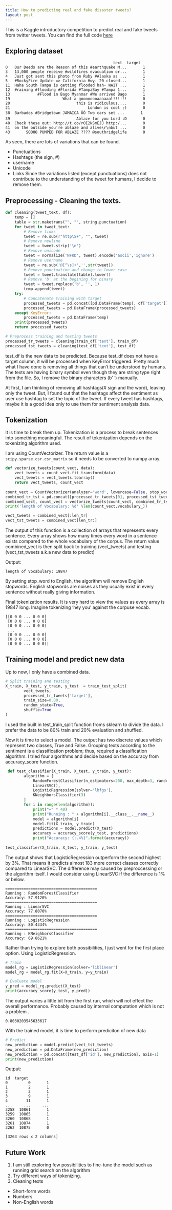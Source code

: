 ```yaml
---
title: How to predicting real and fake disaster tweets?
layout: post
---
```


This is a Kaggle introductory competition to predict real and fake tweets from twitter tweets. You can find the full code [here](https://github.com/devennn/Programming-Challenge/blob/master/kaggle-submission/disaster-tweets/main_v2.ipynb)

## Exploring dataset
```
                                               text  target  
0   Our Deeds are the Reason of this #earthquake M...       1  
3   13,000 people receive #wildfires evacuation or...       1  
4   Just got sent this photo from Ruby #Alaska as ...       1  
5   #RockyFire Update => California Hwy. 20 closed...       1    
11  Haha South Tampa is getting flooded hah- WAIT ...       1  
12  #raining #flooding #Florida #TampaBay #Tampa 1...       1  
13            #Flood in Bago Myanmar #We arrived Bago       1   
19                       What a goooooooaaaaaal!!!!!!       0  
20                             this is ridiculous....       0  
21                                  London is cool ;)       0    
38  Barbados #Bridgetown JAMAICA ÛÒ Two cars set ...       1  
39                             Ablaze for you Lord :D       0  
40  Check these out: http://t.co/rOI2NSmEJJ http:/...       0  
41  on the outside you're ablaze and alive\r\nbut ...       0  
43       SOOOO PUMPED FOR ABLAZE ???? @southridgelife       0   
```

As seen, there are lots of variations that can be found.
  - Punctuations
  - Hashtags (the sign, #)
  - username
  - Unicode
  - Links
Since the variations listed (except punctuations) does not contribute to the understanding of the tweet for humans, I decide to remove them.

## Preprocessing - Cleaning the texts.
```python
def cleaning(tweet_text, df):
    temp = []
    table = str.maketrans("", "", string.punctuation)
    for tweet in tweet_text:
        # Remove links
        tweet = re.sub(r"http\S+", "", tweet)
        # Remove newline
        tweet = tweet.strip('\n')
        # Remove unicode
        tweet = normalize('NFKD', tweet).encode('ascii','ignore')
        # Remove username
        tweet = re.sub('@[^\s]+','',str(tweet))
        # Remove punctuation and change to lower case
        tweet = tweet.translate(table).lower()
        # Remove 'b' at the begining for binary
        tweet = tweet.replace('b', '', 1)
        temp.append(tweet)
    try:
        # Concatenate training with target
        processed_tweets = pd.concat([pd.DataFrame(temp), df['target']], axis=1)
        processed_tweets = pd.DataFrame(processed_tweets)
    except KeyError:
        processed_tweets = pd.DataFrame(temp)
    print(processed_tweets)
    return processed_tweets

# Preprocess training and testing tweets
processed_tr_tweets = cleaning(train_df['text'], train_df)
processed_tst_tweets = cleaning(test_df['text'], test_df)
```

test_df is the new data to be predicted. Because test_df does not have a target column, it will be processed when KeyError triggered. Pretty much what I have done is removing all things that can’t be understood by humans.
The texts are having binary symbol even though they are string type right from the file. So, I remove the binary characters (b’ ‘) manually.

At first, I am thinking of removing all hashtags(# sign and the word), leaving only the tweet. But, I found out that the hashtags affect the sentiment as user use hashtag to set the topic of the tweet. If every tweet has hashtags, maybe it is a good idea only to use them for sentiment analysis data.

## Tokenization

It is time to break them up. Tokenization is a process to break sentences into something meaningful. The result of tokenization depends on the tokenizing algorithm used.

I am using CountVectorizer. The return value is a ```scipy.sparse.csr.csr_matrix``` so it needs to be converted to numpy array.

```python
def vectorize_tweets(count_vect, data):
    vect_tweets = count_vect.fit_transform(data)
    vect_tweets = vect_tweets.toarray()
    return vect_tweets, count_vect
    
count_vect = CountVectorizer(analyzer='word', lowercase=False, stop_words='english')
combined_tr_tst = pd.concat([processed_tr_tweets[0], processed_tst_tweets[0]], axis=0)
combined_vect, count_vect = vectorize_tweets(count_vect, combined_tr_tst)
print('length of Vocabulary: %d' %len(count_vect.vocabulary_))

vect_tweets = combined_vect[:len_tr]
vect_tst_tweets = combined_vect[len_tr:]
```

The output of this function is a collection of arrays that represents every sentence. Every array shows how many times every word in a sentence exists compared to the whole vocabulary of the corpus. The return value combined_vect is then split back to training (vect_tweets) and testing (vect_tst_tweets a.k.a new data to predict)

Output:

```
length of Vocabulary: 19847
```

By setting stop_word to English, the algorithm will remove English stopwords. English stopwords are noises as they usually exist in every sentence without really giving information.

Final tokenization results. It is very hard to view the values as every array is 19847 long. Imagine tokenizing ‘hey you’ against the corpuse vocab.

```
[[0 0 0 ... 0 0 0]
 [0 0 0 ... 0 0 0]
 [0 0 0 ... 0 0 0]
 ...
 [0 0 0 ... 0 0 0]
 [0 0 0 ... 0 0 0]
 [0 0 0 ... 0 0 0]]
```

## Training model and predict new data

Up to now, I only have a combined data.
```python
# Split training and testing
X_train, X_test, y_train, y_test  = train_test_split(
        vect_tweets, 
        processed_tr_tweets['target'],
        train_size=0.80, 
        random_state=True,
        shuffle=True
)
```

I used the built in test_train_split function froms sklearn to divide the data. I prefer the data to be 80% train and 20% evaluation and shuffled.

Now it is time to select a model. The output has two discrete values which represent two classes, True and False. Grouping texts according to the sentiment is a classification problem; thus, required a classification algorithm. I tried four algorithms and decide based on the accuracy from accuracy_score function.

```python
 def test_classifier(X_train, X_test, y_train, y_test):
        algorithm = [
            RandomForestClassifier(n_estimators=200, max_depth=3, random_state=0),
            LinearSVC(),
            LogisticRegression(solver='lbfgs'),
            KNeighborsClassifier(3)
        ]
        for i in range(len(algorithm)):
            print("=" * 40)
            print("Running : " + algorithm[i].__class__.__name__)
            model = algorithm[i]
            model.fit(X_train, y_train)
            predictions = model.predict(X_test)
            accuracy = accuracy_score(y_test, predictions)
            print("Accuracy: {:.4%}".format(accuracy))
            
test_classifier(X_train, X_test, y_train, y_test)
```

The output shows that LogisticRegression outperform the second highest by 3%. That means it predicts almost 183 more correct classes correctly compared to LinearSVC. The difference may caused by preproccessing or the algorithm itself. I would consider using LinearSVC if the difference is 1% or below. 

```
========================================
Running : RandomForestClassifier
Accuracy: 57.9120%
========================================
Running : LinearSVC
Accuracy: 77.8070%
========================================
Running : LogisticRegression
Accuracy: 80.4334%
========================================
Running : KNeighborsClassifier
Accuracy: 69.8621%
```

Rather than trying to explore both possibilities, I just went for the first place option. Using LogisticRegression.

```python
# Train
model_rg = LogisticRegression(solver='liblinear')
model_rg = model_rg.fit(X=X_train, y=y_train)

# Evaluate model
y_pred = model_rg.predict(X_test)
print(accuracy_score(y_test, y_pred))
```

The output varies a little bit from the first run, which will not effect the overall performance. Probably caused by internal computation which is not a problem .

```
0.8030203545633617
```

With the trained model, it is time to perform prediciton of new data

```python
# Predict
new_prediction = model.predict(vect_tst_tweets)
new_prediction = pd.DataFrame(new_prediction)
new_prediction = pd.concat([test_df['id'], new_prediction], axis=1)
print(new_prediction)
```

Output:

```
id  target
0         0       1
1         2       1
2         3       1
3         9       1
4        11       1
...     ...     ...
3258  10861       1
3259  10865       1
3260  10868       1
3261  10874       1
3262  10875       0

[3263 rows x 2 columns]
```

## Future Work

1. I am still exploring few possibilities to fine-tune the model such as running grid search on the algorithm
2. Try different ways of tokenizing.
3. Cleaning texts
  - Short-form words
  - Numbers
  - Non-English words
